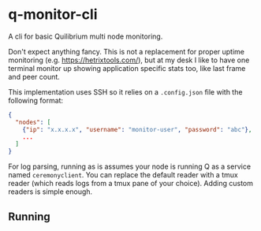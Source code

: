 # q-monitor-cli

A cli for basic Quilibrium multi node monitoring.

Don't expect anything fancy. This is not a replacement for proper uptime monitoring (e.g. https://hetrixtools.com/), but at my desk I like to have one terminal monitor up showing application specific stats too, like last frame and peer count.

This implementation uses SSH so it relies on a `.config.json` file with the following format:

```json
{
  "nodes": [
    {"ip": "x.x.x.x", "username": "monitor-user", "password": "abc"},
    ...
  ]
}
```

For log parsing, running as is assumes your node is running Q as a service named `ceremonyclient`. You can replace the default reader with a tmux reader (which reads logs from a tmux pane of your choice). Adding custom readers is simple enough.

## Running

